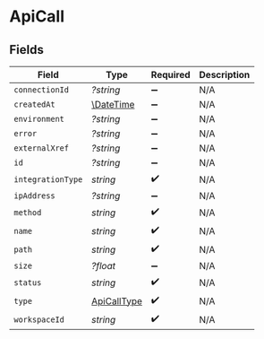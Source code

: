 # ApiCall


## Fields

| Field                                                         | Type                                                          | Required                                                      | Description                                                   |
| ------------------------------------------------------------- | ------------------------------------------------------------- | ------------------------------------------------------------- | ------------------------------------------------------------- |
| `connectionId`                                                | *?string*                                                     | :heavy_minus_sign:                                            | N/A                                                           |
| `createdAt`                                                   | [\DateTime](https://www.php.net/manual/en/class.datetime.php) | :heavy_minus_sign:                                            | N/A                                                           |
| `environment`                                                 | *?string*                                                     | :heavy_minus_sign:                                            | N/A                                                           |
| `error`                                                       | *?string*                                                     | :heavy_minus_sign:                                            | N/A                                                           |
| `externalXref`                                                | *?string*                                                     | :heavy_minus_sign:                                            | N/A                                                           |
| `id`                                                          | *?string*                                                     | :heavy_minus_sign:                                            | N/A                                                           |
| `integrationType`                                             | *string*                                                      | :heavy_check_mark:                                            | N/A                                                           |
| `ipAddress`                                                   | *?string*                                                     | :heavy_minus_sign:                                            | N/A                                                           |
| `method`                                                      | *string*                                                      | :heavy_check_mark:                                            | N/A                                                           |
| `name`                                                        | *string*                                                      | :heavy_check_mark:                                            | N/A                                                           |
| `path`                                                        | *string*                                                      | :heavy_check_mark:                                            | N/A                                                           |
| `size`                                                        | *?float*                                                      | :heavy_minus_sign:                                            | N/A                                                           |
| `status`                                                      | *string*                                                      | :heavy_check_mark:                                            | N/A                                                           |
| `type`                                                        | [ApiCallType](../../models/shared/ApiCallType.md)             | :heavy_check_mark:                                            | N/A                                                           |
| `workspaceId`                                                 | *string*                                                      | :heavy_check_mark:                                            | N/A                                                           |